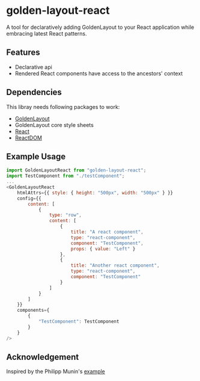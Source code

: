 # golden-layout-react #
A tool for declaratively adding GoldenLayout to your React application while embracing latest React patterns.

## Features ##
* Declarative api
* Rendered React components have access to the ancestors' context

## Dependencies ##
This libray needs following packages to work:
* [GoldenLayout](https://github.com/golden-layout/golden-layout)
* GoldenLayout core style sheets
* [React](https://github.com/facebook/react/tree/master/packages/react)
* [ReactDOM](https://github.com/facebook/react/tree/master/packages/react-dom)

## Example Usage ##
```javascript
import GoldenLayoutReact from "golden-layout-react";
import TestComponent from "./testComponent";
...
<GoldenLayoutReact
    htmlAttrs={{ style: { height: "500px", width: "500px" } }}
    config={{
        content: [
            {
                type: "row",
                content: [
                    {
                        title: "A react component",
                        type: "react-component",
                        component: "TestComponent",
                        props: { value: "Left" }
                    },
                    {
                        title: "Another react component",
                        type: "react-component",
                        component: "TestComponent"
                    }
                ]
            }
        ]
    }}
    components={
        {
            "TestComponent": TestComponent
        }
    }
/>
```

## Acknowledgement ##
Inspired by the Philipp Munin's [example](https://github.com/golden-layout/golden-layout/issues/392#issuecomment-384731510)